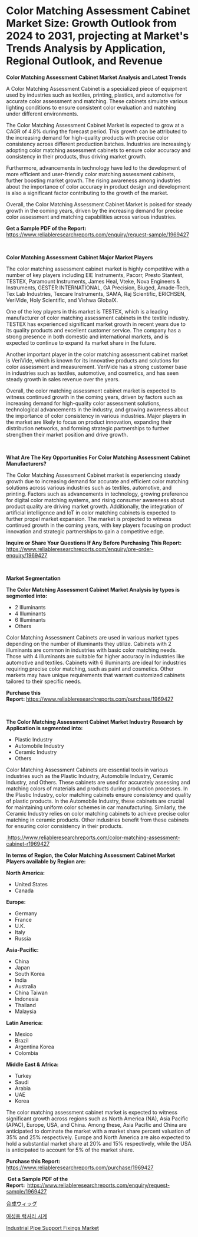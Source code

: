<p><h1>Color Matching Assessment Cabinet Market Size: Growth Outlook from 2024 to 2031, projecting at Market's Trends Analysis by Application, Regional Outlook, and Revenue</h1></p><p><strong>Color Matching Assessment Cabinet Market Analysis and Latest Trends</strong></p>
<p><p>A Color Matching Assessment Cabinet is a specialized piece of equipment used by industries such as textiles, printing, plastics, and automotive for accurate color assessment and matching. These cabinets simulate various lighting conditions to ensure consistent color evaluation and matching under different environments.</p><p>The Color Matching Assessment Cabinet Market is expected to grow at a CAGR of 4.8% during the forecast period. This growth can be attributed to the increasing demand for high-quality products with precise color consistency across different production batches. Industries are increasingly adopting color matching assessment cabinets to ensure color accuracy and consistency in their products, thus driving market growth.</p><p>Furthermore, advancements in technology have led to the development of more efficient and user-friendly color matching assessment cabinets, further boosting market growth. The rising awareness among industries about the importance of color accuracy in product design and development is also a significant factor contributing to the growth of the market.</p><p>Overall, the Color Matching Assessment Cabinet Market is poised for steady growth in the coming years, driven by the increasing demand for precise color assessment and matching capabilities across various industries.</p></p>
<p><strong>Get a Sample PDF of the Report:&nbsp;</strong> <a href="https://www.reliableresearchreports.com/enquiry/request-sample/1969427">https://www.reliableresearchreports.com/enquiry/request-sample/1969427</a></p>
<p>&nbsp;</p>
<p><strong>Color Matching Assessment Cabinet Major Market Players</strong></p>
<p><p>The color matching assessment cabinet market is highly competitive with a number of key players including EIE Instruments, Pacorr, Presto Stantest, TESTEX, Paramount Instruments, James Heal, Vteke, Nova Engineers & Instruments, GESTER INTERNATIONAL, GA Precision, Biuged, Amade-Tech, Tex Lab Industries, Texcare Instruments, SAMA, Raj Scientific, ERICHSEN, VeriVide, Holy Scientific, and Vishwa GlobalX.</p><p>One of the key players in this market is TESTEX, which is a leading manufacturer of color matching assessment cabinets in the textile industry. TESTEX has experienced significant market growth in recent years due to its quality products and excellent customer service. The company has a strong presence in both domestic and international markets, and is expected to continue to expand its market share in the future.</p><p>Another important player in the color matching assessment cabinet market is VeriVide, which is known for its innovative products and solutions for color assessment and measurement. VeriVide has a strong customer base in industries such as textiles, automotive, and cosmetics, and has seen steady growth in sales revenue over the years.</p><p>Overall, the color matching assessment cabinet market is expected to witness continued growth in the coming years, driven by factors such as increasing demand for high-quality color assessment solutions, technological advancements in the industry, and growing awareness about the importance of color consistency in various industries. Major players in the market are likely to focus on product innovation, expanding their distribution networks, and forming strategic partnerships to further strengthen their market position and drive growth.</p></p>
<p>&nbsp;</p>
<p><strong>What Are The Key Opportunities For Color Matching Assessment Cabinet Manufacturers?</strong></p>
<p><p>The Color Matching Assessment Cabinet market is experiencing steady growth due to increasing demand for accurate and efficient color matching solutions across various industries such as textiles, automotive, and printing. Factors such as advancements in technology, growing preference for digital color matching systems, and rising consumer awareness about product quality are driving market growth. Additionally, the integration of artificial intelligence and IoT in color matching cabinets is expected to further propel market expansion. The market is projected to witness continued growth in the coming years, with key players focusing on product innovation and strategic partnerships to gain a competitive edge.</p></p>
<p><strong>Inquire or Share Your Questions If Any Before Purchasing This Report:</strong> <a href="https://www.reliableresearchreports.com/enquiry/pre-order-enquiry/1969427">https://www.reliableresearchreports.com/enquiry/pre-order-enquiry/1969427</a></p>
<p>&nbsp;</p>
<p><strong>Market Segmentation</strong></p>
<p><strong>The Color Matching Assessment Cabinet Market Analysis by types is segmented into:</strong></p>
<p><ul><li>2 Illuminants</li><li>4 Illuminants</li><li>6 Illuminants</li><li>Others</li></ul></p>
<p><p>Color Matching Assessment Cabinets are used in various market types depending on the number of illuminants they utilize. Cabinets with 2 illuminants are common in industries with basic color matching needs. Those with 4 illuminants are suitable for higher accuracy in industries like automotive and textiles. Cabinets with 6 illuminants are ideal for industries requiring precise color matching, such as paint and cosmetics. Other markets may have unique requirements that warrant customized cabinets tailored to their specific needs.</p></p>
<p><strong>Purchase this Report:&nbsp;</strong><a href="https://www.reliableresearchreports.com/purchase/1969427">https://www.reliableresearchreports.com/purchase/1969427</a></p>
<p>&nbsp;</p>
<p><strong>The Color Matching Assessment Cabinet Market Industry Research by Application is segmented into:</strong></p>
<p><ul><li>Plastic Industry</li><li>Automobile Industry</li><li>Ceramic Industry</li><li>Others</li></ul></p>
<p><p>Color Matching Assessment Cabinets are essential tools in various industries such as the Plastic Industry, Automobile Industry, Ceramic Industry, and Others. These cabinets are used for accurately assessing and matching colors of materials and products during production processes. In the Plastic Industry, color matching cabinets ensure consistency and quality of plastic products. In the Automobile Industry, these cabinets are crucial for maintaining uniform color schemes in car manufacturing. Similarly, the Ceramic Industry relies on color matching cabinets to achieve precise color matching in ceramic products. Other industries benefit from these cabinets for ensuring color consistency in their products.</p></p>
<p><a href="https://www.reliableresearchreports.com/color-matching-assessment-cabinet-r1969427">&nbsp;https://www.reliableresearchreports.com/color-matching-assessment-cabinet-r1969427</a></p>
<p><strong>In terms of Region, the Color Matching Assessment Cabinet Market Players available by Region are:</strong></p>
<p>
    <p> <strong> North America: </strong>
        <ul>
            <li>United States</li>
            <li>Canada</li>
        </ul>
        </p> 
    <p> <strong> Europe: </strong>
        <ul>
            <li>Germany</li>
            <li>France</li>
            <li>U.K.</li>
            <li>Italy</li>
            <li>Russia</li>
        </ul>
        </p> 
    <p> <strong> Asia-Pacific: </strong>
        <ul>
            <li>China</li>
            <li>Japan</li>
            <li>South Korea</li>
            <li>India</li>
            <li>Australia</li>
            <li>China Taiwan</li>
            <li>Indonesia</li>
            <li>Thailand</li>
            <li>Malaysia</li>
        </ul>
        </p> 
    <p> <strong> Latin America: </strong>
        <ul>
            <li>Mexico</li>
            <li>Brazil</li>
            <li>Argentina Korea</li>
            <li>Colombia</li>
        </ul>
        </p> 
    <p> <strong> Middle East & Africa: </strong>
        <ul>
            <li>Turkey</li>
            <li>Saudi</li>
            <li>Arabia</li>
            <li>UAE</li>
            <li>Korea</li>
        </ul>
    </p>
    </p>
<p><p>The color matching assessment cabinet market is expected to witness significant growth across regions such as North America (NA), Asia Pacific (APAC), Europe, USA, and China. Among these, Asia Pacific and China are anticipated to dominate the market with a market share percent valuation of 35% and 25% respectively. Europe and North America are also expected to hold a substantial market share at 20% and 15% respectively, while the USA is anticipated to account for 5% of the market share.</p></p>
<p><strong>Purchase this Report: </strong><a href="https://www.reliableresearchreports.com/purchase/1969427">https://www.reliableresearchreports.com/purchase/1969427</a></p>
<p>&nbsp;<strong>Get a Sample PDF of the Report:&nbsp;&nbsp;</strong><a href="https://www.reliableresearchreports.com/enquiry/request-sample/1969427">https://www.reliableresearchreports.com/enquiry/request-sample/1969427</a></p>
<p><strong></strong></p>
<p><p><a href="https://medium.com/@alfaro.etbn_52903/%E5%90%88%E6%88%90%E3%82%A6%E3%82%A3%E3%83%83%E3%82%B0%E5%B8%82%E5%A0%B4%E3%81%AE%E6%B4%9E%E5%AF%9F-%E5%B8%82%E5%A0%B4%E5%8B%95%E5%90%91-%E6%88%90%E9%95%B7-2024%E5%B9%B4%E3%81%8B%E3%82%892031%E5%B9%B4%E3%81%BE%E3%81%A7%E3%81%AE%E4%BA%88%E6%B8%AC-6ae9ced55011">合成ウィッグ</a></p><p><a href="https://github.com/vss5505pa7z1p/Market-Research-Report-List-1/blob/main/300587641223.md">여성용 럭셔리 시계</a></p><p><a href="https://github.com/sofayahoo2023/Market-Research-Report-List-4/blob/main/industrial-pipe-support-fixings-market.md">Industrial Pipe Support Fixings Market</a></p></p>